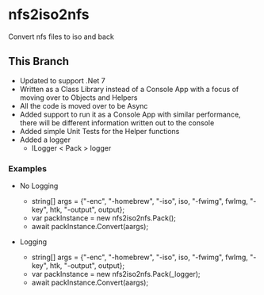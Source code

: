 # nfs2iso2nfs
Convert nfs files to iso and back

## This Branch
* Updated to support .Net 7
* Written as a Class Library instead of a Console App with a focus of moving over to Objects and Helpers
* All the code is moved over to be Async
* Added support to run it as a Console App with similar performance, there will be different information written out to the console
* Added simple Unit Tests for the Helper functions
* Added a logger
  * ILogger < Pack > logger

### Examples
* No Logging
  * string[] args = {"-enc", "-homebrew", "-iso", iso, "-fwimg", fwImg, "-key", htk, "-output", output};
  * var packInstance = new nfs2iso2nfs.Pack();
  * await packInstance.Convert(aargs);

* Logging
  * string[] args = {"-enc", "-homebrew", "-iso", iso, "-fwimg", fwImg, "-key", htk, "-output", output};
  * var packInstance = new nfs2iso2nfs.Pack(_logger);
  * await packInstance.Convert(aargs);
